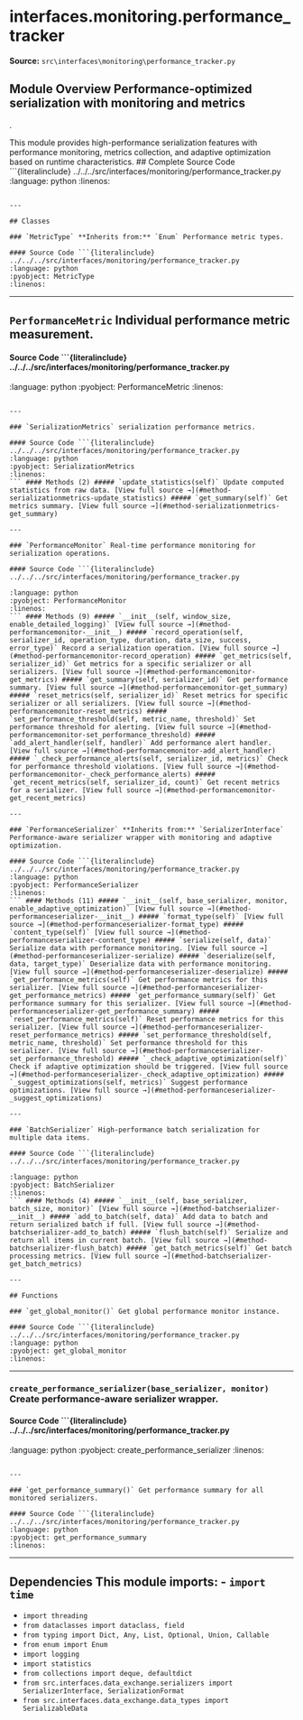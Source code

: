 # interfaces.monitoring.performance_tracker

**Source:** `src\interfaces\monitoring\performance_tracker.py`

## Module Overview Performance-optimized serialization with monitoring and metrics

.


This module provides high-performance serialization features with performance monitoring, metrics collection,
and adaptive optimization based on runtime characteristics. ## Complete Source Code ```{literalinclude} ../../../src/interfaces/monitoring/performance_tracker.py
:language: python
:linenos:
```

---

## Classes

### `MetricType` **Inherits from:** `Enum` Performance metric types.

#### Source Code ```{literalinclude} ../../../src/interfaces/monitoring/performance_tracker.py
:language: python
:pyobject: MetricType
:linenos:
```

---

## `PerformanceMetric` Individual performance metric measurement.

#### Source Code ```{literalinclude} ../../../src/interfaces/monitoring/performance_tracker.py

:language: python
:pyobject: PerformanceMetric
:linenos:
```

---

### `SerializationMetrics` serialization performance metrics.

#### Source Code ```{literalinclude} ../../../src/interfaces/monitoring/performance_tracker.py
:language: python
:pyobject: SerializationMetrics
:linenos:
``` #### Methods (2) ##### `update_statistics(self)` Update computed statistics from raw data. [View full source →](#method-serializationmetrics-update_statistics) ##### `get_summary(self)` Get metrics summary. [View full source →](#method-serializationmetrics-get_summary)

---

### `PerformanceMonitor` Real-time performance monitoring for serialization operations.

#### Source Code ```{literalinclude} ../../../src/interfaces/monitoring/performance_tracker.py

:language: python
:pyobject: PerformanceMonitor
:linenos:
``` #### Methods (9) ##### `__init__(self, window_size, enable_detailed_logging)` [View full source →](#method-performancemonitor-__init__) ##### `record_operation(self, serializer_id, operation_type, duration, data_size, success, error_type)` Record a serialization operation. [View full source →](#method-performancemonitor-record_operation) ##### `get_metrics(self, serializer_id)` Get metrics for a specific serializer or all serializers. [View full source →](#method-performancemonitor-get_metrics) ##### `get_summary(self, serializer_id)` Get performance summary. [View full source →](#method-performancemonitor-get_summary) ##### `reset_metrics(self, serializer_id)` Reset metrics for specific serializer or all serializers. [View full source →](#method-performancemonitor-reset_metrics) ##### `set_performance_threshold(self, metric_name, threshold)` Set performance threshold for alerting. [View full source →](#method-performancemonitor-set_performance_threshold) ##### `add_alert_handler(self, handler)` Add performance alert handler. [View full source →](#method-performancemonitor-add_alert_handler) ##### `_check_performance_alerts(self, serializer_id, metrics)` Check for performance threshold violations. [View full source →](#method-performancemonitor-_check_performance_alerts) ##### `get_recent_metrics(self, serializer_id, count)` Get recent metrics for a serializer. [View full source →](#method-performancemonitor-get_recent_metrics)

---

### `PerformanceSerializer` **Inherits from:** `SerializerInterface` Performance-aware serializer wrapper with monitoring and adaptive optimization.

#### Source Code ```{literalinclude} ../../../src/interfaces/monitoring/performance_tracker.py
:language: python
:pyobject: PerformanceSerializer
:linenos:
``` #### Methods (11) ##### `__init__(self, base_serializer, monitor, enable_adaptive_optimization)` [View full source →](#method-performanceserializer-__init__) ##### `format_type(self)` [View full source →](#method-performanceserializer-format_type) ##### `content_type(self)` [View full source →](#method-performanceserializer-content_type) ##### `serialize(self, data)` Serialize data with performance monitoring. [View full source →](#method-performanceserializer-serialize) ##### `deserialize(self, data, target_type)` Deserialize data with performance monitoring. [View full source →](#method-performanceserializer-deserialize) ##### `get_performance_metrics(self)` Get performance metrics for this serializer. [View full source →](#method-performanceserializer-get_performance_metrics) ##### `get_performance_summary(self)` Get performance summary for this serializer. [View full source →](#method-performanceserializer-get_performance_summary) ##### `reset_performance_metrics(self)` Reset performance metrics for this serializer. [View full source →](#method-performanceserializer-reset_performance_metrics) ##### `set_performance_threshold(self, metric_name, threshold)` Set performance threshold for this serializer. [View full source →](#method-performanceserializer-set_performance_threshold) ##### `_check_adaptive_optimization(self)` Check if adaptive optimization should be triggered. [View full source →](#method-performanceserializer-_check_adaptive_optimization) ##### `_suggest_optimizations(self, metrics)` Suggest performance optimizations. [View full source →](#method-performanceserializer-_suggest_optimizations)

---

### `BatchSerializer` High-performance batch serialization for multiple data items.

#### Source Code ```{literalinclude} ../../../src/interfaces/monitoring/performance_tracker.py

:language: python
:pyobject: BatchSerializer
:linenos:
``` #### Methods (4) ##### `__init__(self, base_serializer, batch_size, monitor)` [View full source →](#method-batchserializer-__init__) ##### `add_to_batch(self, data)` Add data to batch and return serialized batch if full. [View full source →](#method-batchserializer-add_to_batch) ##### `flush_batch(self)` Serialize and return all items in current batch. [View full source →](#method-batchserializer-flush_batch) ##### `get_batch_metrics(self)` Get batch processing metrics. [View full source →](#method-batchserializer-get_batch_metrics)

---

## Functions

### `get_global_monitor()` Get global performance monitor instance.

#### Source Code ```{literalinclude} ../../../src/interfaces/monitoring/performance_tracker.py
:language: python
:pyobject: get_global_monitor
:linenos:
```

---

### `create_performance_serializer(base_serializer, monitor)` Create performance-aware serializer wrapper.

#### Source Code ```{literalinclude} ../../../src/interfaces/monitoring/performance_tracker.py

:language: python
:pyobject: create_performance_serializer
:linenos:
```

---

### `get_performance_summary()` Get performance summary for all monitored serializers.

#### Source Code ```{literalinclude} ../../../src/interfaces/monitoring/performance_tracker.py
:language: python
:pyobject: get_performance_summary
:linenos:
```

---

## Dependencies This module imports: - `import time`

- `import threading`
- `from dataclasses import dataclass, field`
- `from typing import Dict, Any, List, Optional, Union, Callable`
- `from enum import Enum`
- `import logging`
- `import statistics`
- `from collections import deque, defaultdict`
- `from src.interfaces.data_exchange.serializers import SerializerInterface, SerializationFormat`
- `from src.interfaces.data_exchange.data_types import SerializableData`
